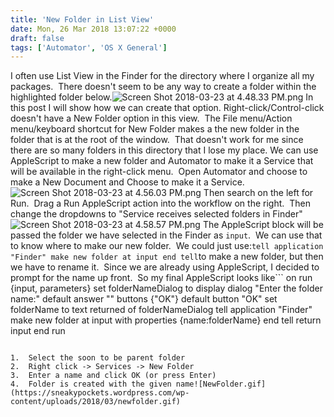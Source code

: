 ```yaml
---
title: 'New Folder in List View'
date: Mon, 26 Mar 2018 13:07:22 +0000
draft: false
tags: ['Automator', 'OS X General']
---
```


I often use List View in the Finder for the directory where I organize all my packages.  There doesn't seem to be any way to create a folder within the highlighted folder below.![Screen Shot 2018-03-23 at 4.48.33 PM.png](https://sneakypockets.wordpress.com/wp-content/uploads/2018/03/screen-shot-2018-03-23-at-4-48-33-pm.png) In this post I will show how we can create that option.  Right-click/Control-click doesn't have a New Folder option in this view.  The File menu/Action menu/keyboard shortcut for New Folder makes a the new folder in the folder that is at the root of the window.  That doesn't work for me since there are so many folders in this directory that I lose my place. We can use AppleScript to make a new folder and Automator to make it a Service that will be available in the right-click menu.  Open Automator and choose to make a New Document and Choose to make it a Service.![Screen Shot 2018-03-23 at 4.56.03 PM.png](https://sneakypockets.wordpress.com/wp-content/uploads/2018/03/screen-shot-2018-03-23-at-4-56-03-pm.png) Then search on the left for Run.  Drag a Run AppleScript action into the workflow on the right.  Then change the dropdowns to "Service receives selected folders in Finder"![Screen Shot 2018-03-23 at 4.58.57 PM.png](https://sneakypockets.wordpress.com/wp-content/uploads/2018/03/screen-shot-2018-03-23-at-4-58-57-pm.png) The AppleScript block will be passed the folder we have selected in the Finder as `input`.  We can use that to know where to make our new folder.  We could just use:```
tell application "Finder"
    make new folder at input
end tell
```to make a new folder, but then we have to rename it.  Since we are already using AppleScript, I decided to prompt for the name up front.  So my final AppleScript looks like```
on run {input, parameters}
    set folderNameDialog to display dialog "Enter the folder name:" default answer "" buttons {"OK"} default button "OK"
    set folderName to text returned of folderNameDialog
    tell application "Finder"
        make new folder at input with properties {name:folderName}
    end tell
    return input
end run
```Now when this is run, I can enter a folder name first: ![Screen Shot 2018-03-23 at 5.08.29 PM.png](https://sneakypockets.wordpress.com/wp-content/uploads/2018/03/screen-shot-2018-03-23-at-5-08-29-pm.png) Save the Automator workflow as New Folder.  Automator puts the service in ~/Library/Services/ automatically, so it will only work for you unless you move it. Now the final workflow is:

1.  Select the soon to be parent folder
2.  Right click -> Services -> New Folder
3.  Enter a name and click OK (or press Enter)
4.  Folder is created with the given name![NewFolder.gif](https://sneakypockets.wordpress.com/wp-content/uploads/2018/03/newfolder.gif)